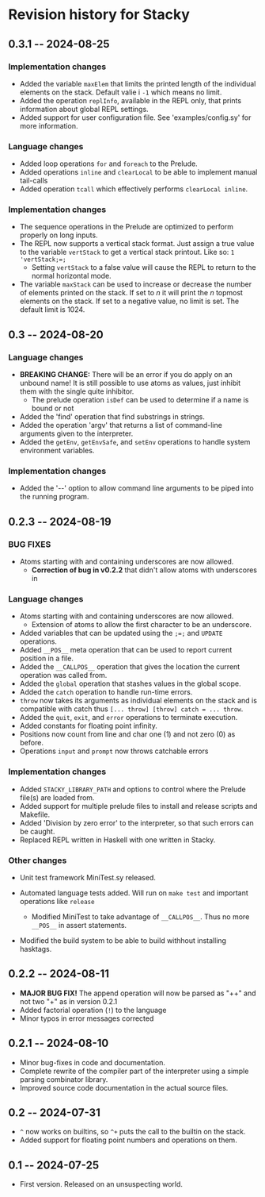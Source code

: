 # Revision history for Stacky

## 0.3.1 -- 2024-08-25

### Implementation changes

* Added the variable `maxElem` that limits the printed length of the individual elements on the stack. Default valie i `-1` which means no limit.
* Added the operation `replInfo`, available in the REPL only, that prints information about global REPL settings.
* Added support for user configuration file. See 'examples/config.sy' for more information.

### Language changes

* Added loop operations `for` and `foreach` to the Prelude.
* Added operations `inline` and `clearLocal` to be able to implement manual tail-calls
* Added operation `tcall` which effectively performs `clearLocal inline`.

### Implementation changes
* The sequence operations in the Prelude are optimized to perform properly on long inputs.
* The REPL now supports a vertical stack format. Just assign a true value to the variable `vertStack` to get a vertical stack printout. Like so: `1 'vertStack;=;`
  * Setting `vertStack` to a false value will cause the REPL to return to the normal horizontal mode.
* The variable `maxStack` can be used to increase or decrease the number of elements printed on the stack. If set to $n$ it will print the $n$ topmost elements on the stack. If set to a negative value, no limit is set. The default limit is 1024.

## 0.3 -- 2024-08-20

### Language changes

* **BREAKING CHANGE:** There will be an error if you do apply on an unbound name! It is still possible to use atoms as values, just inhibit them with the single quite inhibitor.
  * The prelude operation `isDef` can be used to determine if a name is bound or not
* Added the 'find' operation that find substrings in strings.
* Added the operation 'argv' that returns a list of command-line arguments given to the interpreter.
* Added the `getEnv`, `getEnvSafe`, and `setEnv` operations to handle system environment variables.

### Implementation changes

* Added the '--' option to allow command line arguments to be piped into the running program.


## 0.2.3 -- 2024-08-19

### BUG FIXES

* Atoms starting with and containing underscores are now allowed.
  - **Correction of bug in v0.2.2** that didn't allow atoms with underscores in 

### Language changes

* Atoms starting with and containing underscores are now allowed.
  - Extension of atoms to allow the first character to be an underscore.
* Added variables that can be updated using the `;=;` and `UPDATE` operations.
* Added `__POS__` meta operation that can be used to report current position in a file.
* Added the `__CALLPOS__` operation that gives the location the current operation was called from.
* Added the `global` operation that stashes values in the global scope.
* Added the `catch` operation to handle run-time errors.
* `throw` now takes its arguments as individual elements on the stack and is compatible with catch thus `[... throw] [throw] catch = ... throw`.
* Added the `quit`, `exit`, and `error` operations to terminate execution.
* Added constants for floating point infinity.
* Positions now count from line and char one (1) and not zero (0) as before.
* Operations `input` and `prompt` now throws catchable errors

### Implementation changes

* Added `STACKY_LIBRARY_PATH` and options to control where the Prelude file(s) are loaded from.
* Added support for multiple prelude files to install and release scripts and Makefile.
* Added 'Division by zero error' to the interpreter, so that such errors can be caught.
* Replaced REPL written in Haskell with one written in Stacky.

### Other changes

* Unit test framework MiniTest.sy released.
* Automated language tests added. Will run on `make test` and important operations like `release`
  - Modified MiniTest to take advantage of `__CALLPOS__`. Thus no more `__POS__` in assert statements.

* Modified the build system to be able to build withhout installing hasktags.

## 0.2.2 -- 2024-08-11

* **MAJOR BUG FIX!** The append operation will now be parsed as "++" and not two "+" as in version 0.2.1
* Added factorial operation (`!`) to the language
* Minor typos in error messages corrected

## 0.2.1 -- 2024-08-10

* Minor bug-fixes in code and documentation.
* Complete rewrite of the compiler part of the interpreter using a simple parsing combinator library.
* Improved source code documentation in the actual source files.

## 0.2 -- 2024-07-31

* `^` now works on builtins, so `^+` puts the call to the builtin on the stack.
* Added support for floating point numbers and operations on them.

## 0.1 -- 2024-07-25

* First version. Released on an unsuspecting world.
